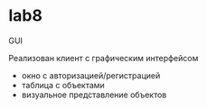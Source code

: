 # lab8
GUI

Реализован клиент с графическим интерфейсом
  - окно с авторизацией/регистрацией
  - таблица с объектами
  - визуальное представление объектов
